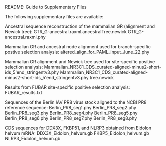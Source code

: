 README: Guide to Supplementary Files

The following supplementary files are available:

Ancestral sequence reconstruction of the mammalian GR (alignment and Newick tree):
GTR_G-ancestral.raxml.ancestralTree.newick
GTR_G-ancestral.raxml.phy

Mammalian GR and ancestral node alignment used for branch-specific postive selection analysis:
altered_align_for_PAML_input_June_22.phy

Mammalian GR alignment and Newick tree used for site-specific positive selection analysis:
Mammalian_NR3C1_CDS_curated-aligned-minus2-short-ids_5'end_stringentv3.phy
Mammalian_NR3C1_CDS_curated-aligned-minus2-short-ids_5'end_stringentv3.phy tree.newick

Results from FUBAR site-specific positive selection analysis:
FUBAR_results.txt

Sequences of the Berlin IAV PR8 virus stock aligned to the NCBI PR8 reference sequence:
Berlin_PR8_seg1.phy
Berlin_PR8_seg2.phy
Berlin_PR8_seg3.phy
Berlin_PR8_seg4.phy
Berlin_PR8_seg5.phy
Berlin_PR8_seg6.phy
Berlin_PR8_seg7.phy
Berlin_PR8_seg8.phy

CDS sequences for DDX3X, FKBP51, and NLRP3 obtained from Eidolon helvum mRNA:
DDX3X_Eidolon_helvum.gb
FKBP5_Eidolon_helvum.gb
NLRP3_Eidolon_helvum.gb
